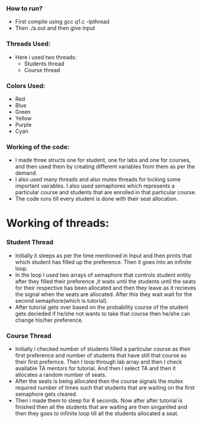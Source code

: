### How to run?
 - First compile using gcc q1.c -lpthread
 - Then ./a.out and then give input

### Threads Used:
  * Here i used two threads:
    * Students thread
    * Course thread

### Colors Used:
   * Red
   * Blue
   * Green
   * Yellow 
   * Purple
   * Cyan 

### Working of the code:
 - I made three structs one for student, one for labs and one for courses, and   then used them by creating different variables from them as per the demand.
 - I also used many threads and also mutex threads for locking some important vairables. I also used semaphores which represents a particular course and students that are enrolled in that particular course.
 - The code runs till every student is done with their seat allocation.
 
# Working of threads:
### Student Thread
- Initially it sleeps as per the time mentioned in Input and then prints that which student has filled up the preference. Then it goes into an infinite loop.
- In the loop I used two arrays of semaphore that controls student entity after they filled their preference ,it waits until the students until the seats for their respective has been allocated and then they leave as it recieves the signal when the seats are allocated. After this they wait wait for the second semaphore(which is tutorial).
- After tutorial gets over based on the probability course of the student gets decieded if he/she not wants to take that course then he/she can change his/her preference.

### Course Thread
 - Initially i checked number of students filled a particular course as their first preference and number of students that have still that course as their first prefernce. Then I loop through lab array and then I check available TA mentors for tutorial. And then I select TA and then it allocates a random number of seats.
 - After the seats is being allocated then the course signals the mutex required number of times such that students that are waiting on the first semaphore gets cleared.
 - Then i made them to sleep for 8 seconds. Now after after tutorial is finished then all the students that are waiting are then singanlled and then they goes to infinite loop till all the students allocated a seat.

